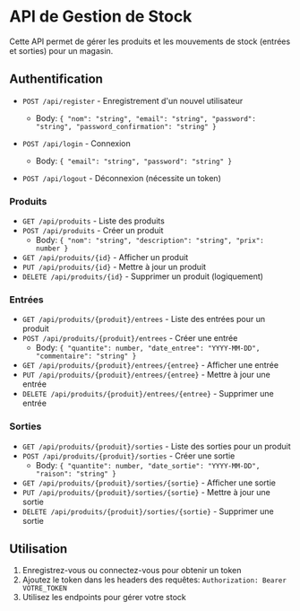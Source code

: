 # API de Gestion de Stock

Cette API permet de gérer les produits et les mouvements de stock (entrées et sorties) pour un magasin.

## Authentification

- `POST /api/register` - Enregistrement d'un nouvel utilisateur
  - Body: `{ "nom": "string", "email": "string", "password": "string", "password_confirmation": "string" }`

- `POST /api/login` - Connexion
  - Body: `{ "email": "string", "password": "string" }`

- `POST /api/logout` - Déconnexion (nécessite un token)

### Produits

- `GET /api/produits` - Liste des produits
- `POST /api/produits` - Créer un produit
  - Body: `{ "nom": "string", "description": "string", "prix": number }`
- `GET /api/produits/{id}` - Afficher un produit
- `PUT /api/produits/{id}` - Mettre à jour un produit
- `DELETE /api/produits/{id}` - Supprimer un produit (logiquement)

### Entrées

- `GET /api/produits/{produit}/entrees` - Liste des entrées pour un produit
- `POST /api/produits/{produit}/entrees` - Créer une entrée
  - Body: `{ "quantite": number, "date_entree": "YYYY-MM-DD", "commentaire": "string" }`
- `GET /api/produits/{produit}/entrees/{entree}` - Afficher une entrée
- `PUT /api/produits/{produit}/entrees/{entree}` - Mettre à jour une entrée
- `DELETE /api/produits/{produit}/entrees/{entree}` - Supprimer une entrée

### Sorties

- `GET /api/produits/{produit}/sorties` - Liste des sorties pour un produit
- `POST /api/produits/{produit}/sorties` - Créer une sortie
  - Body: `{ "quantite": number, "date_sortie": "YYYY-MM-DD", "raison": "string" }`
- `GET /api/produits/{produit}/sorties/{sortie}` - Afficher une sortie
- `PUT /api/produits/{produit}/sorties/{sortie}` - Mettre à jour une sortie
- `DELETE /api/produits/{produit}/sorties/{sortie}` - Supprimer une sortie

## Utilisation

1. Enregistrez-vous ou connectez-vous pour obtenir un token
2. Ajoutez le token dans les headers des requêtes: `Authorization: Bearer VOTRE_TOKEN`
3. Utilisez les endpoints pour gérer votre stock
